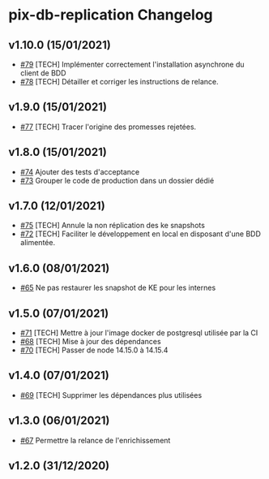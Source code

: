 # pix-db-replication Changelog

## v1.10.0 (15/01/2021)

- [#79](https://github.com/1024pix/pix-db-replication/pull/79) [TECH] Implémenter correctement l'installation asynchrone du client de BDD 
- [#78](https://github.com/1024pix/pix-db-replication/pull/78) [TECH] Détailler et corriger les instructions de relance.

## v1.9.0 (15/01/2021)

- [#77](https://github.com/1024pix/pix-db-replication/pull/77) [TECH] Tracer l'origine des promesses rejetées.

## v1.8.0 (15/01/2021)

- [#74](https://github.com/1024pix/pix-db-replication/pull/74) Ajouter des tests d'acceptance
- [#73](https://github.com/1024pix/pix-db-replication/pull/73) Grouper le code de production dans un dossier dédié

## v1.7.0 (12/01/2021)

- [#75](https://github.com/1024pix/pix-db-replication/pull/75) [TECH]  Annule la non réplication des ke snapshots
- [#72](https://github.com/1024pix/pix-db-replication/pull/72) [TECH] Faciliter le développement en local en disposant d'une BDD alimentée.

## v1.6.0 (08/01/2021)

- [#65](https://github.com/1024pix/pix-db-replication/pull/65) Ne pas restaurer les snapshot de KE pour les internes

## v1.5.0 (07/01/2021)

- [#71](https://github.com/1024pix/pix-db-replication/pull/71) [TECH] Mettre à jour l'image docker de postgresql utilisée par la CI
- [#68](https://github.com/1024pix/pix-db-replication/pull/68) [TECH] Mise à jour des dépendances
- [#70](https://github.com/1024pix/pix-db-replication/pull/70) [TECH] Passer de node 14.15.0 à 14.15.4

## v1.4.0 (07/01/2021)

- [#69](https://github.com/1024pix/pix-db-replication/pull/69) [TECH] Supprimer les dépendances plus utilisées

## v1.3.0 (06/01/2021)

- [#67](https://github.com/1024pix/pix-db-replication/pull/67) Permettre la relance de l'enrichissement



## v1.2.0 (31/12/2020)


